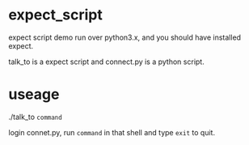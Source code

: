 # expect_script
expect script demo run over python3.x, and you should have installed expect.

talk_to is a expect script and connect.py is a python script.
# useage
./talk_to `command`

login connet.py, run `command` in that shell and type `exit` to quit.
